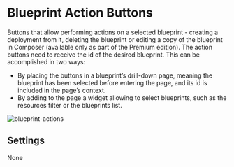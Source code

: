 # Blueprint Action Buttons
Buttons that allow performing actions on a selected blueprint - creating a deployment from it, deleting the blueprint or editing a copy of the blueprint in Composer (available only as part of the Premium edition). 
The action buttons need to receive the id of the desired blueprint. This can be accomplished in two ways:

* By placing the buttons in a blueprint’s drill-down page, meaning the blueprint has been selected before entering the page, and its id is included in the page’s context.
* By adding to the page a widget allowing to select blueprints, such as the resources filter or the blueprints list.  

![blueprint-actions](https://docs.cloudify.co/latest/images/ui/widgets/blueprint-action-buttons.png)


## Settings

None
